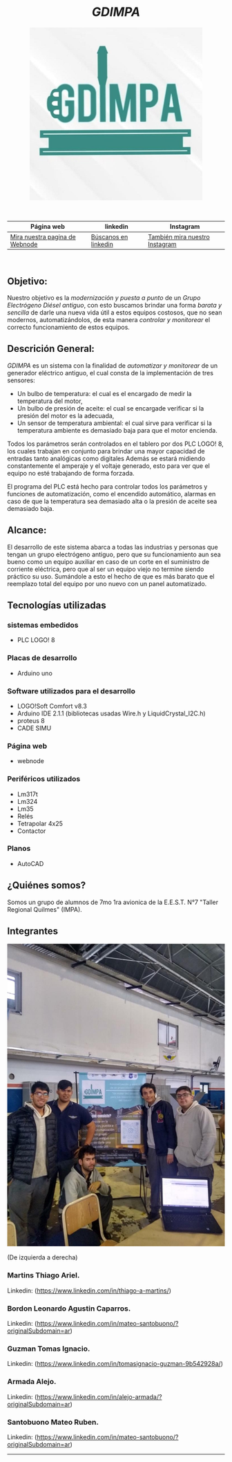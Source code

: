 <div align="center">

# *GDIMPA*

<img src="Imagenes/Logo del proyecto/Logo del proyecto GDIMPA.jpg" height="400" width="400" />

&nbsp;

| Página web | linkedin | Instagram |
|------------|-------|-----------|
|[Mira nuestra pagina de Webnode](https://gdimpa-project-0.webnode.page)|[Búscanos en linkedin](https://www.linkedin.com/in/gd-impa-8b2537271/)|[También mira nuestro Instagram](https://www.instagram.com/GD.IMPA/?hl=es-la<%2Fp>)|

&nbsp;

</div>

## Objetivo:

Nuestro objetivo es la _modernización y puesta a punto_ de un _Grupo Electrógeno Diésel antiguo_, con esto buscamos brindar una forma _barata y sencilla_ de darle una nueva vida útil a estos equipos costosos, que no sean modernos, automatizándolos, de esta manera _controlar y monitorear_ el correcto funcionamiento de estos equipos.

## Descrición General:

*GDIMPA* es un sistema con la finalidad de _automatizar y monitorear_ de un generador eléctrico antiguo, el cual consta de la implementación de tres sensores:
- Un bulbo de temperatura: el cual es el encargado de medir la temperatura del motor, 
- Un bulbo de presión de aceite: el cual se encargade verificar si la presión del motor es la adecuada, 
- Un sensor de temperatura ambiental: el cual sirve para verificar si la temperatura ambiente es demasiado baja para que el motor encienda.

Todos los parámetros serán controlados en el tablero por dos PLC LOGO! 8, los cuales trabajan en conjunto para brindar una mayor capacidad de entradas tanto analógicas como digitales
Además se estará midiendo constantemente el amperaje y el voltaje generado, esto para ver que el equipo no esté trabajando de forma forzada.

El programa del PLC está hecho para controlar todos los parámetros y funciones de automatización, como el encendido automático, alarmas en caso de que la temperatura sea demasiado alta o la presión de aceite sea demasiado baja.

## Alcance:

El desarrollo de este sistema abarca a todas las industrias y personas que tengan un grupo electrógeno antiguo, pero que su funcionamiento aun sea bueno como un equipo auxiliar en caso de un corte en el suministro de corriente eléctrica, pero que al ser un equipo viejo no termine siendo práctico su uso. Sumándole a esto el hecho de que es más barato que el reemplazo total del equipo por uno nuevo con un panel automatizado.

## Tecnologías utilizadas

### sistemas embedidos

- PLC LOGO! 8

### Placas de desarrollo

- Arduino uno

### Software utilizados para el desarrollo

- LOGO!Soft Comfort v8.3
- Arduino IDE 2.1.1 (bibliotecas usadas Wire.h y LiquidCrystal_I2C.h)
- proteus 8
- CADE SIMU

### Página web

- webnode

### Periféricos utilizados

- Lm317t
- Lm324
- Lm35
- Relés
- Tetrapolar 4x25
- Contactor

### Planos

- AutoCAD

## ¿Quiénes somos?

Somos un grupo de alumnos de 7mo 1ra avionica de la E.E.S.T. N°7 "Taller Regional Quilmes" (IMPA).

## Integrantes

<div align="center">

<img src="Imagenes/Imagen de los integrantes con el banner/imagen de los integrantes de gdimpa.jpeg" alt="Imagen de integrantes del proyecto" width="600" height="700" />

</div>

(De izquierda a derecha)

### Martins Thiago Ariel. 
Linkedin: (https://www.linkedin.com/in/thiago-a-martins/)

### Bordon Leonardo Agustin Caparros.
Linkedin: (https://www.linkedin.com/in/mateo-santobuono/?originalSubdomain=ar)

### Guzman Tomas Ignacio.
Linkedin: (https://www.linkedin.com/in/tomasignacio-guzman-9b542928a/)

### Armada Alejo.
Linkedin: (https://www.linkedin.com/in/alejo-armada/?originalSubdomain=ar)

### Santobuono Mateo Ruben.
Linkedin: (https://www.linkedin.com/in/mateo-santobuono/?originalSubdomain=ar)
****

